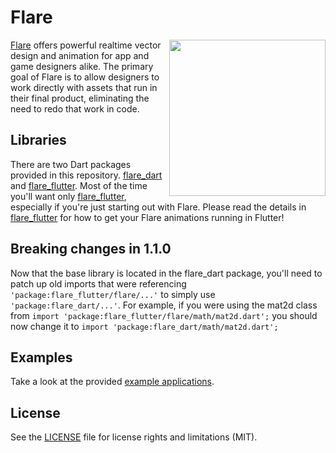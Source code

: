 # Flare
<img align="right" src="https://cdn.2dimensions.com/flare_macbook.png" height="250">

[Flare](https://www.2dimensions.com/about-flare) offers powerful realtime vector design and animation for app and game designers alike. The primary goal of Flare is to allow designers to work directly with assets that run in their final product, eliminating the need to redo that work in code.

## Libraries
There are two Dart packages provided in this repository. [flare_dart](flare_dart) and [flare_flutter](flare_flutter). Most of the time you'll want only [flare_flutter](flare_flutter), especially if you're just starting out with Flare. Please read the details in [flare_flutter](flare_flutter) for how to get your Flare animations running in Flutter!

## Breaking changes in 1.1.0
Now that the base library is located in the flare_dart package, you'll need to patch up old imports that were referencing ```'package:flare_flutter/flare/...'``` to simply use ```'package:flare_dart/...'```. For example, if you were using the mat2d class from ```import 'package:flare_flutter/flare/math/mat2d.dart';``` you should now change it to ```import 'package:flare_dart/math/mat2d.dart';```

## Examples
Take a look at the provided [example applications](https://github.com/2d-inc/Flare-Flutter/tree/master/example).

## License
See the [LICENSE](LICENSE) file for license rights and limitations (MIT).
